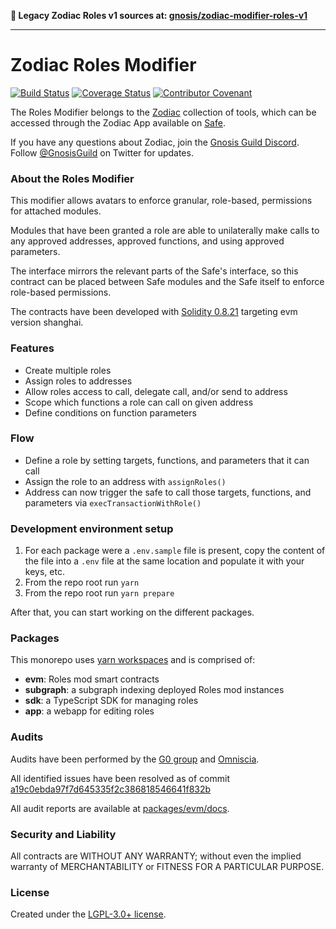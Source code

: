 **📯 Legacy Zodiac Roles v1 sources at: [gnosis/zodiac-modifier-roles-v1](https://github.com/gnosis/zodiac-modifier-roles-v1)**

---

# Zodiac Roles Modifier

[![Build Status](https://github.com/gnosis/zodiac-modifier-roles/actions/workflows/ci.yml/badge.svg)](https://github.com/gnosis/zodiac-modifier-roles/actions/workflows/ci.yml)
[![Coverage Status](https://coveralls.io/repos/github/gnosis/zodiac-modifier-roles/badge.svg?branch=main&cache_bust=1)](https://coveralls.io/github/gnosis/zodiac-modifier-roles?branch=main)
[![Contributor Covenant](https://img.shields.io/badge/Contributor%20Covenant-2.1-4baaaa.svg)](https://github.com/gnosis/CODE_OF_CONDUCT)

The Roles Modifier belongs to the [Zodiac](https://github.com/gnosis/zodiac) collection of tools, which can be accessed through the Zodiac App available on [Safe](https://safe.global/).

If you have any questions about Zodiac, join the [Gnosis Guild Discord](https://discord.gg/wwmBWTgyEq). Follow [@GnosisGuild](https://twitter.com/gnosisguild) on Twitter for updates.

### About the Roles Modifier

This modifier allows avatars to enforce granular, role-based, permissions for attached modules.

Modules that have been granted a role are able to unilaterally make calls to any approved addresses, approved functions, and using approved parameters.

The interface mirrors the relevant parts of the Safe's interface, so this contract can be placed between Safe modules and the Safe itself to enforce role-based permissions.

The contracts have been developed with [Solidity 0.8.21](https://github.com/ethereum/solidity/releases/tag/v0.8.21) targeting evm version shanghai.

### Features

- Create multiple roles
- Assign roles to addresses
- Allow roles access to call, delegate call, and/or send to address
- Scope which functions a role can call on given address
- Define conditions on function parameters

### Flow

- Define a role by setting targets, functions, and parameters that it can call
- Assign the role to an address with `assignRoles()`
- Address can now trigger the safe to call those targets, functions, and parameters via `execTransactionWithRole()`

### Development environment setup

1. For each package were a `.env.sample` file is present, copy the content of the file into a `.env` file at the same location and populate it with your keys, etc.
2. From the repo root run `yarn`
3. From the repo root run `yarn prepare`

After that, you can start working on the different packages.

### Packages

This monorepo uses [yarn workspaces](https://yarnpkg.com/features/workspaces) and is comprised of:

- **evm**: Roles mod smart contracts
- **subgraph**: a subgraph indexing deployed Roles mod instances
- **sdk**: a TypeScript SDK for managing roles
- **app**: a webapp for editing roles

### Audits

Audits have been performed by the [G0 group](https://github.com/g0-group) and [Omniscia](https://omniscia.io).

All identified issues have been resolved as of commit [a19c0ebda97f7d645335f2c386818546641f832b](https://github.com/gnosis/zodiac-modifier-roles/tree/a19c0ebda97f7d645335f2c386818546641f832b/packages/evm/contracts)

All audit reports are available at [packages/evm/docs](packages/evm/docs).

### Security and Liability

All contracts are WITHOUT ANY WARRANTY; without even the implied warranty of MERCHANTABILITY or FITNESS FOR A PARTICULAR PURPOSE.

### License

Created under the [LGPL-3.0+ license](LICENSE).
